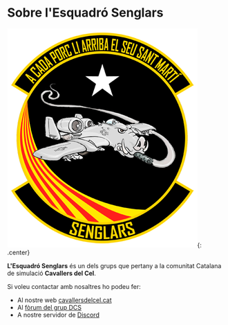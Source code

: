 # **Sobre l'Esquadró Senglars**

![image](_imatges/cc_sq_a10c_3_440.png){: .center}

**L'Esquadró Senglars** és un dels grups que pertany a la comunitat Catalana de simulació **Cavallers del Cel**. 

Si voleu contactar amb nosaltres ho podeu fer:

  - Al nostre web [cavallersdelcel.cat](http://www.cavallersdelcel.cat)
  - Al [fòrum del grup DCS](http://www.cavallersdelcel.cat/forums/viewforum.php?f=16)
  - A nostre servidor de [Discord](https://discord.gg/4RGJdTv)